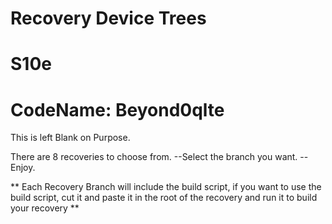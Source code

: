 # Recovery Device Trees
# S10e
# CodeName: Beyond0qlte

This is left Blank on Purpose.  

There are 8 recoveries to choose from.
--Select the branch you want.
--Enjoy.

** Each Recovery Branch will include the build script, if you want to use the build script, cut it and paste it in the root of the recovery and run it to build your recovery **
